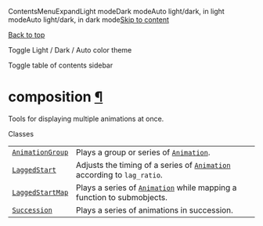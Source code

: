 ContentsMenuExpandLight modeDark modeAuto light/dark, in light modeAuto light/dark, in dark mode[Skip to content](https://docs.manim.community/en/stable/reference/manim.animation.composition.html#furo-main-content)

[Back to top](https://docs.manim.community/en/stable/reference/manim.animation.composition.html#)

Toggle Light / Dark / Auto color theme

Toggle table of contents sidebar

# composition [¶](https://docs.manim.community/en/stable/reference/manim.animation.composition.html\#module-manim.animation.composition "Link to this heading")

Tools for displaying multiple animations at once.

Classes

|     |     |
| --- | --- |
| [`AnimationGroup`](https://docs.manim.community/en/stable/reference/manim.animation.composition.AnimationGroup.html#manim.animation.composition.AnimationGroup "manim.animation.composition.AnimationGroup") | Plays a group or series of [`Animation`](https://docs.manim.community/en/stable/reference/manim.animation.animation.Animation.html#manim.animation.animation.Animation "manim.animation.animation.Animation"). |
| [`LaggedStart`](https://docs.manim.community/en/stable/reference/manim.animation.composition.LaggedStart.html#manim.animation.composition.LaggedStart "manim.animation.composition.LaggedStart") | Adjusts the timing of a series of [`Animation`](https://docs.manim.community/en/stable/reference/manim.animation.animation.Animation.html#manim.animation.animation.Animation "manim.animation.animation.Animation") according to `lag_ratio`. |
| [`LaggedStartMap`](https://docs.manim.community/en/stable/reference/manim.animation.composition.LaggedStartMap.html#manim.animation.composition.LaggedStartMap "manim.animation.composition.LaggedStartMap") | Plays a series of [`Animation`](https://docs.manim.community/en/stable/reference/manim.animation.animation.Animation.html#manim.animation.animation.Animation "manim.animation.animation.Animation") while mapping a function to submobjects. |
| [`Succession`](https://docs.manim.community/en/stable/reference/manim.animation.composition.Succession.html#manim.animation.composition.Succession "manim.animation.composition.Succession") | Plays a series of animations in succession. |